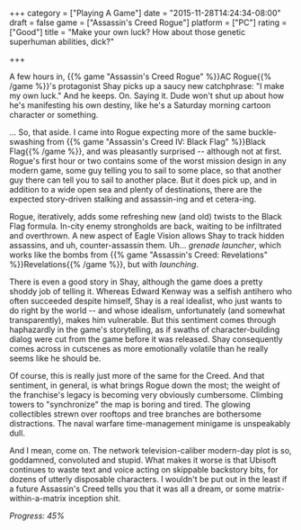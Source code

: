 +++
category = ["Playing A Game"]
date = "2015-11-28T14:24:34-08:00"
draft = false
game = ["Assassin's Creed Rogue"]
platform = ["PC"]
rating = ["Good"]
title = "Make your own luck? How about those genetic superhuman abilities, dick?"

+++

A few hours in, {{% game "Assassin's Creed Rogue" %}}AC Rogue{{% /game %}}'s protagonist Shay picks up a saucy new catchphrase: "I make my own luck."  And he keeps.  On.  Saying it.  Dude won't shut up about how he's manifesting his own destiny, like he's a Saturday morning cartoon character or something.

... So, that aside.  I came into Rogue expecting more of the same buckle-swashing from {{% game "Assassin's Creed IV: Black Flag" %}}Black Flag{{% /game %}}, and was pleasantly surprised -- although not at first.  Rogue's first hour or two contains some of the worst mission design in any modern game, some guy telling you to sail to some place, so that another guy there can tell you to sail to another place.  But it does pick up, and in addition to a wide open sea and plenty of destinations, there are the expected story-driven stalking and assassin-ing and et cetera-ing.

Rogue, iteratively, adds some refreshing new (and old) twists to the Black Flag formula.  In-city enemy strongholds are back, waiting to be infiltrated and overthrown.  A new aspect of Eagle Vision allows Shay to track hidden assassins, and uh, counter-assassin them.  Uh... <i>grenade launcher</i>, which works like the bombs from {{% game "Assassin's Creed: Revelations" %}}Revelations{{% /game %}}, but with <i>launching</i>.

There is even a good story in Shay, although the game does a pretty shoddy job of telling it.  Whereas Edward Kenway was a selfish antihero who often succeeded despite himself, Shay is a real idealist, who just wants to do right by the world -- and whose idealism, unfortunately (and somewhat transparently), makes him vulnerable.  But this sentiment comes through haphazardly in the game's storytelling, as if swaths of character-building dialog were cut from the game before it was released.  Shay consequently comes across in cutscenes as more emotionally volatile than he really seems like he should be.

Of course, this is really just more of the same for the Creed.  And that sentiment, in general, is what brings Rogue down the most; the weight of the franchise's legacy is becoming very obviously cumbersome.  Climbing towers to "synchronize" the map is boring and tired.  The glowing collectibles strewn over rooftops and tree branches are bothersome distractions.  The naval warfare time-management minigame is unspeakably dull.

And I mean, come on.  The network television-caliber modern-day plot is so, goddamned, convoluted and stupid.  What makes it worse is that Ubisoft continues to waste text and voice acting on skippable backstory bits, for dozens of utterly disposable characters.  I wouldn't be put out in the least if a future Assassin's Creed tells you that it was all a dream, or some matrix-within-a-matrix inception shit.

<i>Progress: 45%</i>

